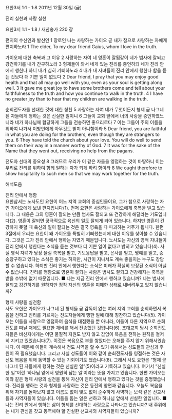 요한3서 1:1 - 1:8 
2011년 12월 30일 (금)

진리 실천과 사랑 실천



요한3서 1:1 - 1:8 / 새찬송가 220 장


편지의 수신인과 발신인
1 장로인 나는 사랑하는 가이오 곧 내가 참으로 사랑하는 자에게 편지하노라
1 The elder, To my dear friend Gaius, whom I love in the truth.

가이오에 대한 축복과 그 이유
2 사랑하는 자여 네 영혼이 잘됨같이 네가 범사에 잘되고 강건하기를 내가 간구하노라 3 형제들이 와서 네게 있는 진리를 증언하되 네가 진리 안에서 행한다 하니 내가 심히 기뻐하노라 4 내가 내 자녀들이 진리 안에서 행한다 함을 듣는 것보다 더 기쁜 일이 없도다
2 Dear friend, I pray that you may enjoy good health and that all may go well with you, even as your soul is getting along well. 3 It gave me great joy to have some brothers come and tell about your faithfulness to the truth and how you continue to walk in the truth. 4 I have no greater joy than to hear that my children are walking in the truth.

순회전도자를 선대한 것에 대한 칭찬
5 사랑하는 자여 네가 무엇이든지 형제 곧 나그네 된 자들에게 행하는 것은 신실한 일이니 6 그들이 교회 앞에서 너의 사랑을 증언하였느니라 네가 하나님께 합당하게 그들을 전송하면 좋으리로다 7 이는 그들이 주의 이름을 위하여 나가서 이방인에게 아무것도 받지 아니함이라
5 Dear friend, you are faithful in what you are doing for the brothers, even though they are strangers to you. 6 They have told the church about your love. You will do well to send them on their way in a manner worthy of God. 7 It was for the sake of the Name that they went out, receiving no help from the pagans.

전도자 선대의 중요성
8 그러므로 우리가 이 같은 자들을 영접하는 것이 마땅하니 이는 우리로 진리를 위하여 함께 일하는 자가 되게 하려 함이라
8 We ought therefore to show hospitality to such men so that we may work together for the truth.

해석도움





진리 안에서 행함  
요한삼서는 노사도인 요한이 어느 지역 교회의 중심인물이요, 그가 참으로 사랑하는 자인 가이오에게 보낸 편지입니다(1). 먼저 요한은 사랑하는 가이오에게 축복을 빌고 있습니다. 그 내용은 그의 영혼이 잘되는 만큼 범사도 잘되고 또 건강하게 해달라는 기도입니다(2). 영혼이 잘되면 궁극적으로 육신의 일도 잘되게 되어 있습니다. 하지만 영혼이 건강하지 못할 때 육신의 일이 잘되는 것은 결국 영육을 다 파괴하는 저주가 됩니다. 한편 3절에서 우리는 요한이 왜 가이오를 특별히 기뻐했는지에 대한 이유를 찾아볼 수 있습니다. 그것은 그가 진리 안에서 행하는 자였기 때문입니다. 노사도는 자신의 영적 자녀들이 진리 안에서 행한다는 소식을 듣는 것보다 더 기쁜 일이 없다고 밝히고 있습니다(4). 사실 영적 자녀가 당장 물질 축복을 받고, 기도응답을 받고, 은사를 받고, 명예를 얻고, 승승장구하고 있다는 소식은 좋기는 하지만, 시간이 지나서도 계속 좋을지는 누구도 장담할 수 없습니다. 하지만 진리 안에서 행한다는 소식은 미래가 확실히 보장된 소식이 아닐 수 없습니다. 진리를 행함으로 영혼이 잘되는 사람은 범사도 잘되고 건강해지는 축복을 받을 수밖에 없기 때문입니다.
■ 나는 지금 진리 안에서 행하고 있습니까? 나는 범사에 잘되고 강건하기를 원하지만 정작 자신의 영혼을 피폐한 상태로 내버려두고 있지 않습니까?

형제 사랑을 실천함  
사도 요한은 가이오가 나그네 된 형제들 곧 감독이 없는 여러 지역 교회를 순회하면서 복음을 전하고 진리를 가르치는 전도자들에게 행한 일에 대해 칭찬하고 있습니다(5). 가이오는 이들을 사랑으로 영접하여 음식을 대접했을 뿐 아니라, 이들이 다른 지역으로 순회전도를 떠날 때에도 필요한 채비를 해서 전송했던 것입니다(6). 초대교회 당시 순회전도자들은 비신자에게는 어떤 물질적 지원도 받지 않고 값없이 복음을 전하는 원칙을 철저히 지키고 있었습니다(7). 이것은 복음으로 부를 쌓았다는 오해를 주지 않기 위해서였습니다. 이 때문에 이들이 계속해서 전도 사역을 할 수 있기 위해서는 성도들의 관심과 후원이 꼭 필요했습니다. 그리고 사실 성도들이 이와 같이 순회전도자를 영접하는 것은 자신도 복음을 위해 동역할 수 있는 기회이기도 했습니다(8). 그래서 사도 요한은 “형제 곧 나그네 된 자들에게 행하는 것은 신실한 일”(5)이라고 기록하고 있습니다. 여기서 “신실한 일”이란 ‘하나님 앞에서 영원히 남는 일’이라는 뜻을 가지고 있습니다. 한편 가이오는 이와 같은 형제 사랑의 실천을 통해 자신이 진리 안에서 행하고 있다는 것을 증명했습니다. 진리를 행하는 것과 형제를 사랑하는 것은 동전의 양면과 같습니다. 오늘도 복음을 위해 자기를 돌아보지 않고 이름도 없이 빛도 없이 순수하게 사역하는 보석 같은 선교사들과 사역자들이 있습니다. 이들을 돕는 일은 선하고 하나님 앞에서 신실한 일입니다.
■ 나는 진리 안에서 행하는 삶이 형제를 선대하는 사랑으로 나타나고 있습니까? 내 주위에는 내가 관심을 갖고 동역해야 할 진실한 선교사와 사역자들이 있습니까?
